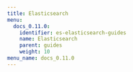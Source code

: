 ```yaml
---
title: Elasticsearch
menu:
  docs_0.11.0:
    identifier: es-elasticsearch-guides
    name: Elasticsearch
    parent: guides
    weight: 10
menu_name: docs_0.11.0
---
```

